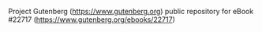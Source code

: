 Project Gutenberg (https://www.gutenberg.org) public repository for eBook #22717 (https://www.gutenberg.org/ebooks/22717)
